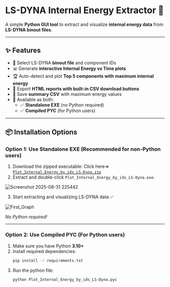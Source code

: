 # LS-DYNA Internal Energy Extractor 🚀

A simple **Python GUI tool** to extract and visualize **internal energy data** from **LS-DYNA binout files**.  

---

## ✨ Features
- 📂 Select LS-DYNA **binout file** and component IDs
- 📊 Generate **interactive Internal Energy vs Time plots**
- 🏆 Auto-detect and plot **Top 5 components with maximum internal energy**
- 💾 Export **HTML reports with built-in CSV download buttons**
- 📑 Save **summary CSV** with maximum energy values
- 🎯 Available as both:
  - ✅ **Standalone EXE** (no Python required)
  - ✅ **Compiled PYC** (for Python users)

---

## 📦 Installation Options

### Option 1: Use Standalone EXE (Recommended for non-Python users)
1. Download the zipped executable: Click here=> [`Plot_Internal_Energy_by_ids_LS-Dyna.zip`](https://drive.google.com/file/d/1zFb2f7jU6wtBwkF8fuemghOtc2tW1E9i/view?usp=sharing)
2. Extract and double-click `Plot_Internal_Energy_by_ids_LS-Dyna.exe`.

![Screenshot 2025-08-31 225442](https://github.com/user-attachments/assets/7eef0969-d961-494c-be26-b9cba211960f)

3. Start extracting and visualizing LS-DYNA data ✅

![First_Graph](https://github.com/user-attachments/assets/fa1c955d-3207-47bd-b267-88923a6ea07b)

_No Python required!_

---

### Option 2: Use Compiled PYC (For Python users)
1. Make sure you have Python **3.10+**
2. Install required dependencies:
   ```bash
   pip install -r requirements.txt
3. Run the python file:
   ```bash
   python Plot_Internal_Energy_by_ids_LS-Dyna.pyc

